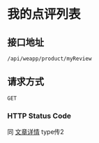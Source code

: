 # 我的点评列表

## 接口地址

`/api/weapp/product/myReview`

## 请求方式

`GET`

### HTTP Status Code

同 [文章详情](../我的发布/我的文章.md) type传2
